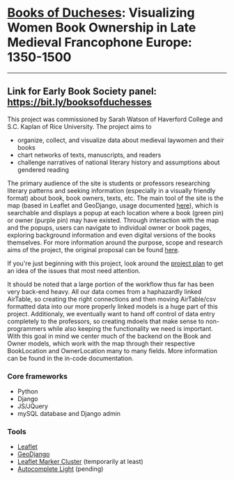 # [Books of Ducheses](https://booksofduchesses.com/): Visualizing Women Book Ownership in Late Medieval Francophone Europe: 1350-1500

---
Link for Early Book Society panel: https://bit.ly/booksofduchesses
---

This project was commissioned by Sarah Watson of Haverford College and S.C. Kaplan of Rice University. The project aims to

* organize, collect, and visualize data about medieval laywomen and their books      
* chart networks of texts, manuscripts, and readers
* challenge narratives of national literary history and assumptions about gendered reading

The primary audience of the site is students or professors researching literary patterns and seeking information (especially in a visually friendly format) about book, book owners, texts, etc. The main tool of the site is the map (based in Leaflet and GeoDjango, usage documented [here](https://github.com/HCDigitalScholarship/ds-cookbook/tree/master/MapsOrGeocoding/LeafletMarkerCluster)), which is searchable and displays a popup at each location where a book (green pin) or owner (purple pin) may have existed. Through interaction with the map and the popups, users can navigate to individual owner or book pages, exploring background information and even digital versions of the books themselves. For more information around the purpose, scope and research aims of the project, the original proposal can be found [here](https://docs.google.com/document/d/1UW08KOh60aR89OT8IjKvs6xUFcWAprR3g0JiQmbMsLg/edit).

If you're just beginning with this project, look around the [project plan](https://github.com/HCDigitalScholarship/booksofduchesses/projects/1) to get an idea of the issues that most need attention.

It should be noted that a large portion of the workflow thus far has been very back-end heavy. All our data comes from a haphazardly linked AirTable, so creating the right connections and then moving AirTable/csv formatted data into our more properly linked models is a huge part of this project. Additionaly, we eventually want to hand off control of data entry completely to the professors, so creating mdoels that make sense to non-programmers while also keeping the functionality we need is important. With this goal in mind we center much of the backend on the Book and Owner models, which work with the map through their respective BookLocation and OwnerLocation many to many fields. More information can be found in the in-code documentation.

### Core frameworks
* Python
* Django
* JS/JQuery
* mySQL database and Django admin

### Tools
* [Leaflet](https://leafletjs.com/)
* [GeoDjango](https://docs.djangoproject.com/en/2.2/ref/contrib/gis/)
* [Leaflet Marker Cluster](https://github.com/Leaflet/Leaflet.markercluster) (temporarily at least)
* [Autocomplete Light](https://django-autocomplete-light.readthedocs.io/en/master/tutorial.html) (pending)

